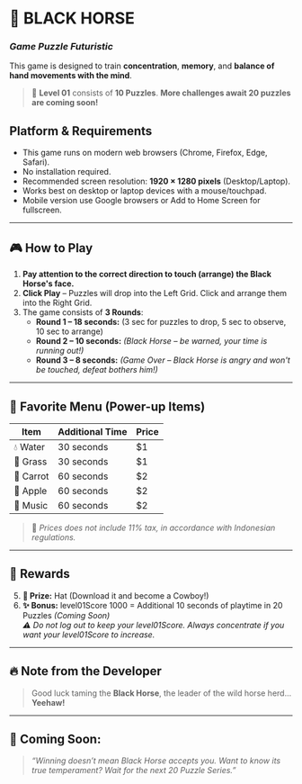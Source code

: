 # 🐎 BLACK HORSE
### *Game Puzzle Futuristic*

This game is designed to train **concentration**, **memory**, and **balance of hand movements with the mind**.

> 🧩 **Level 01** consists of **10 Puzzles**. **More challenges await 20 puzzles are coming soon!**

## Platform & Requirements

- This game runs on modern web browsers (Chrome, Firefox, Edge, Safari).
- No installation required.
- Recommended screen resolution: **1920 × 1280 pixels** (Desktop/Laptop).
- Works best on desktop or laptop devices with a mouse/touchpad.
- Mobile version use Google browsers or Add to Home Screen for fullscreen.

---

## 🎮 How to Play

1. **Pay attention to the correct direction to touch (arrange) the Black Horse's face.**
2. **Click Play** – Puzzles will drop into the Left Grid. Click and arrange them into the 
   Right Grid.
3. The game consists of **3 Rounds**:
   - **Round 1 – 18 seconds:** (3 sec for puzzles to drop, 5 sec to observe, 10 sec to arrange)
   - **Round 2 – 10 seconds:** _(Black Horse – be warned, your time is running out!)_
   - **Round 3 – 8 seconds:** _(Game Over – Black Horse is angry and won't be touched, defeat bothers him!)_

---

## 🍎 Favorite Menu (Power-up Items)

| Item        | Additional Time | Price  |
|-------------|-----------------|--------|
| 💧 Water   | 30 seconds       | $1     |
| 🌿 Grass   | 30 seconds       | $1     |
| 🥕 Carrot  | 60 seconds       | $2     |
| 🍎 Apple   | 60 seconds       | $2     |
| 🎵 Music   | 60 seconds       | $2     |

> 🧾 *Prices does not include 11% tax, in accordance with Indonesian regulations.*

---

## 🎁 Rewards

5. **🎩 Prize:** Hat (Download it and become a Cowboy!)
6. **✨ Bonus:** level01Score 1000 = Additional 10 seconds of playtime in 20 Puzzles *(Coming Soon)*  
   _⚠️ Do not log out to keep your level01Score. Always concentrate if you want your level01Score to increase._

---

## 🔥 Note from the Developer

> Good luck taming the **Black Horse**, the leader of the wild horse herd...  
> **Yeehaw!**

---

## 📌 Coming Soon:
> *“Winning doesn’t mean Black Horse accepts you. Want to know its true temperament? Wait for the next 20 Puzzle Series.”*
